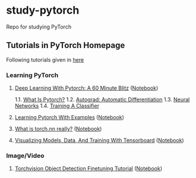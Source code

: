 # study-pytorch

Repo for studying PyTorch

## Tutorials in PyTorch Homepage

Following tutorials given in [here](https://pytorch.org/tutorials/)

### Learning PyTorch

1. [Deep Learning With Pytorch: A 60 Minute Blitz](https://pytorch.org/tutorials/beginner/deep_learning_60min_blitz.html)
([Notebook](notebook/00_tutorial_60min_blitz.ipynb))

   1.1. [What Is Pytorch?](https://pytorch.org/tutorials/beginner/blitz/tensor_tutorial.html)
   1.2. [Autograd: Automatic Differentiation](https://pytorch.org/tutorials/beginner/blitz/autograd_tutorial.html)
   1.3. [Neural Networks](https://pytorch.org/tutorials/beginner/blitz/neural_networks_tutorial.html)
   1.4. [Training A Classifier](https://pytorch.org/tutorials/beginner/blitz/cifar10_tutorial.html)
2. [Learning Pytorch With Examples](https://pytorch.org/tutorials/beginner/pytorch_with_examples.html)
([Notebook](notebook/01_PyTorch_with_Examples.ipynb))
3. [What is torch.nn really?](https://pytorch.org/tutorials/beginner/nn_tutorial.html)
([Notebook](notebook/02_What_is_torch.nn_really.ipynb))
4. [Visualizing Models, Data, And Training With Tensorboard](https://pytorch.org/tutorials/intermediate/tensorboard_tutorial.html)
([Notebook](notebook/03_Visualizing_with_tensorboard.ipynb))

### Image/Video

1. [Torchvision Object Detection Finetuning Tutorial](https://pytorch.org/tutorials/intermediate/torchvision_tutorial.html)
([Notebook](notebook/11_Torchvision_Object_Detection_Finetuning_Tutorial.ipynb))